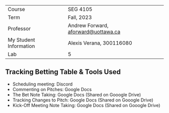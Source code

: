 |  |  |
| --- | --- |
| Course | SEG 4105|
| Term | Fall, 2023 |
| Professor | Andrew Forward, aforward@uottawa.ca |
| My Student Information | Alexis Verana, 300116080 |
| Lab| 5 |

## Tracking Betting Table & Tools Used

<ul>

<li>Scheduling meeting: Discord </li>

<li>Commenting on Pitches: Google Docs </li>

<li>The Bet Note Taking: Google Docs (Shared on Gooogle Drive) </li>

<li>Tracking Changes to Pitch: Google Docs (Shared on Gooogle Drive) </li>

<li>Kick-Off Meeting Note Taking: Google Docs (Shared on Gooogle Drive) </li>

</ul>
